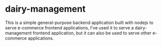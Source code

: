 # dairy-management

This is a simple general-purpose backend application built with nodejs to serve e-commerce frontend applications, I've used it to serve a dairy-management frontend application, but it can also be used to serve other e-commerce applications.
